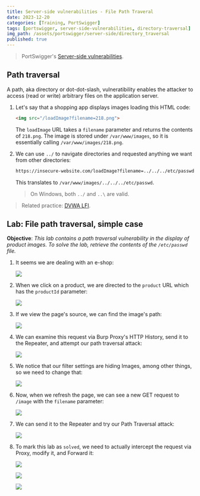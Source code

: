 ```yaml
---
title: Server-side vulnerabilities - File Path Traveral
date: 2023-12-20
categories: [Training, PortSwigger]
tags: [portswigger, server-side-vulnerabilities, directory-traversal]
img_path: /assets/portswigger/server-side/directory_traversal
published: true
---
```


> PortSwigger's [Server-side vulnerabilities](https://portswigger.net/web-security/learning-paths/server-side-vulnerabilities-apprentice).

## Path traversal

A path, aka directory or dot-dot-slash, vulneratibility enables the attacker to access (read or write) arbitrary files on the application server.


1. Let's say that a shopping app displays images loading this HTML code:

    ```html
    <img src="/loadImage?filename=218.png">
    ```

    The `loadImage` URL takes a `filename` parameter and returns the contents of `218.png`. The image is stored under `/var/www/images`, so it is essentially calling `/var/www/images/218.png`.

2. We can use `../` to navigate directories and requested anything we want from other directories:

    ```html
    https://insecure-website.com/loadImage?filename=../../../etc/passwd
    ```

    This translates to `/var/www/images/../../../etc/passwd`. 

    > On Windows, both `../` and `..\` are valid. 


> Related practice: [DVWA LFI](https://cspanias.github.io/posts/DVWA-File-Inclusion/).

## Lab: File path traversal, simple case

**Objective**: _This lab contains a path traversal vulnerability in the display of product images. To solve the lab, retrieve the contents of the `/etc/passwd` file._

1. It seems we are dealing with an e-shop:

    ![](dir_tra_home.png)

2. When we click on a product, we are directed to the `product` URL which has the `productId` parameter:

    ![](dir_tra_item.png)

3. If we view the page's source, we can find the image's path:

    ![](dir_tra_source.png)

4. We can examine this request via Burp Proxy's HTTP History, send it to the Repeater, and attempt our path traversal attack:

    ![](dir_tra_request.png)

5. We notice that our filter settings are hiding Images, among other things, so we need to change that:

    ![](dir_tra_filter_settings.png)

6. Now, when we refresh the page, we can see a new GET request to `/image` with the `filename` parameter:

    ![](dir_tra_request_image.png)

7. We can send it to the Repeater and try our Path Traversal attack:

    ![](dir_tra_repeater.png)

8. To mark this lab as `solved`, we need to actually intercept the request via Proxy, modify it, and Forward it:

    ![](dir_tra_intercept.png)

    ![](dir_tra_intercept_forward.png)

    ![](dir_tra_solved.png)